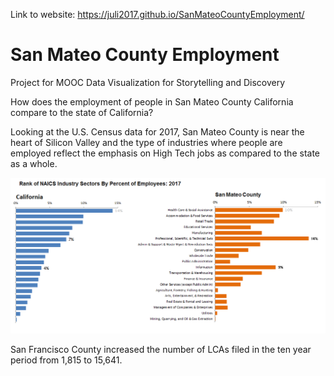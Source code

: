 Link to website: https://juli2017.github.io/SanMateoCountyEmployment/


# San Mateo County Employment
Project for MOOC Data Visualization for Storytelling and Discovery

How does the employment of people in San Mateo County California compare to the state of California?

Looking at the U.S. Census data for 2017, San Mateo County is near the heart of Silicon Valley and the type of industries where people are employed reflect the emphasis on High Tech jobs as compared to the state as a whole.


<img src="https://github.com/Juli2017/SanMateoCountyEmployment/blob/master/img/CompareOrderSectorsCASMC%25.png" />  

San Francisco County increased the number of LCAs filed in the ten year period from 1,815 to 15,641.  
